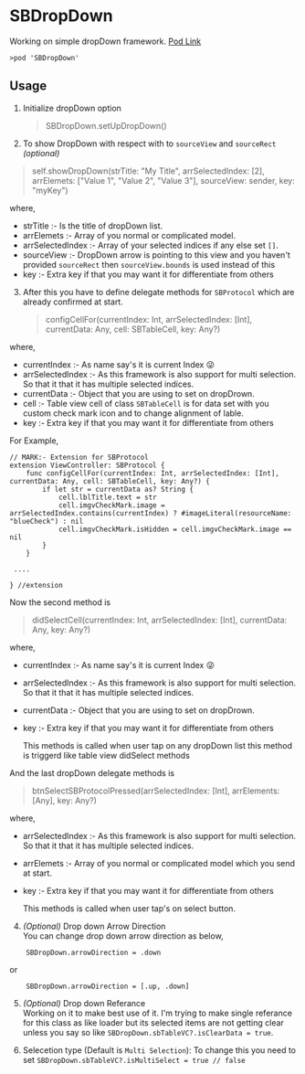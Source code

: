 # SBDropDown
Working on simple dropDown framework.
[Pod Link](https://cocoapods.org/pods/SBDropDown)

    >pod 'SBDropDown'

## Usage

1) Initialize dropDown option
    > SBDropDown.setUpDropDown() 

2) To show DropDown with respect with to ``` sourceView ``` and ``` sourceRect ```  *(optional)* 

> self.showDropDown(strTitle: "My Title", arrSelectedIndex: [2], arrElemets: ["Value 1", "Value 2", "Value 3"], sourceView: sender, key: "myKey")

where,
- strTitle :- Is the title of dropDown list.
- arrElemets :- Array of you normal or complicated model.
- arrSelectedIndex :- Array of your selected indices if any else set `[]`.
- sourceView :- DropDown arrow is pointing to this view and you haven't provided  `sourceRect` then `sourceView.bounds` is used instead of this
- key :- Extra key if that you may want it for differentiate from others

3) After this you have to define delegate methods for ``` SBProtocol ``` which are already confirmed at start.

    > configCellFor(currentIndex: Int, arrSelectedIndex: [Int], currentData: Any, cell: SBTableCell, key: Any?)


where,
- currentIndex :- As name say's it is current Index 😜
-  arrSelectedIndex :- As this framework is also support for multi selection. So that it that it has multiple selected indices.
- currentData :- Object that you are using to set on dropDrown. 
- cell :-  Table view cell of class ``` SBTableCell ```  is for data set with you custom check mark icon and to change alignment of lable.
- key :- Extra key if that you may want it for differentiate from others

For Example,

``` 
// MARK:- Extension for SBProtocol
extension ViewController: SBProtocol {
    func configCellFor(currentIndex: Int, arrSelectedIndex: [Int], currentData: Any, cell: SBTableCell, key: Any?) {
        if let str = currentData as? String {
            cell.lblTitle.text = str
            cell.imgvCheckMark.image = arrSelectedIndex.contains(currentIndex) ? #imageLiteral(resourceName: "blueCheck") : nil
            cell.imgvCheckMark.isHidden = cell.imgvCheckMark.image == nil
        }
    }
    
 ....
 
} //extension
```

Now the second method is

>  didSelectCell(currentIndex: Int, arrSelectedIndex: [Int], currentData: Any, key: Any?)

where,
- currentIndex :- As name say's it is current Index 😜
-  arrSelectedIndex :- As this framework is also support for multi selection. So that it that it has multiple selected indices.
- currentData :- Object that you are using to set on dropDrown. 
- key :- Extra key if that you may want it for differentiate from others

    This methods is called when user tap on any dropDown list this method is triggerd like table view didSelect methods 

And the last dropDown delegate methods is 

> btnSelectSBProtocolPressed(arrSelectedIndex: [Int], arrElements: [Any], key: Any?)

where,
-  arrSelectedIndex :- As this framework is also support for multi selection. So that it that it has multiple selected indices.
- arrElemets :- Array of you normal or complicated model which you send at start.
- key :- Extra key if that you may want it for differentiate from others

    This methods is called when user tap's on select button.


4) *(Optional)* Drop down Arrow Direction  
    You can change drop down arrow direction as below,
``` 
    SBDropDown.arrowDirection = .down
```
or
       
``` 
    SBDropDown.arrowDirection = [.up, .down]
```

5)  *(Optional)* Drop down Referance  
Working on it to make best use of it. I'm trying to make single referance for this class as like loader but its selected items are not getting clear unless you say so like ` SBDropDown.sbTableVC?.isClearData = true `. 

6) Selecetion type (Default is `Multi Selection`):
To change this you need to set ` SBDropDown.sbTableVC?.isMultiSelect = true // false `
    
























